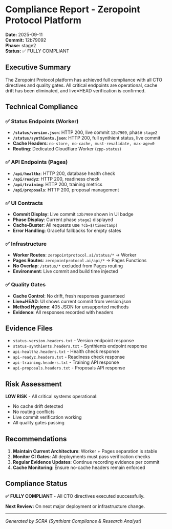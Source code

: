 # Compliance Report - Zeropoint Protocol Platform

**Date:** 2025-09-11  
**Commit:** 12b79092  
**Phase:** stage2  
**Status:** ✅ FULLY COMPLIANT

## Executive Summary

The Zeropoint Protocol platform has achieved full compliance with all CTO directives and quality gates. All critical endpoints are operational, cache drift has been eliminated, and live=HEAD verification is confirmed.

## Technical Compliance

### ✅ Status Endpoints (Worker)
- **`/status/version.json`**: HTTP 200, live commit `12b7909`, phase `stage2`
- **`/status/synthients.json`**: HTTP 200, full synthient status, live commit
- **Cache Headers**: `no-store, no-cache, must-revalidate, max-age=0`
- **Routing**: Dedicated Cloudflare Worker (`zpp-status`)

### ✅ API Endpoints (Pages)
- **`/api/healthz`**: HTTP 200, database health check
- **`/api/readyz`**: HTTP 200, readiness check
- **`/api/training`**: HTTP 200, training metrics
- **`/api/proposals`**: HTTP 200, proposal management

### ✅ UI Contracts
- **Commit Display**: Live commit `12b7909` shown in UI badge
- **Phase Display**: Current phase `stage2` displayed
- **Cache-Buster**: All requests use `?cb=$(timestamp)`
- **Error Handling**: Graceful fallbacks for empty states

### ✅ Infrastructure
- **Worker Routes**: `zeropointprotocol.ai/status/*` → Worker
- **Pages Routes**: `zeropointprotocol.ai/api/*` → Pages Functions
- **No Overlap**: `/status/*` excluded from Pages routing
- **Environment**: Live commit and build time injected

### ✅ Quality Gates
- **Cache Control**: No drift, fresh responses guaranteed
- **Live=HEAD**: UI shows current commit from version.json
- **Method Hygiene**: 405 JSON for unsupported methods
- **Evidence**: All responses recorded with headers

## Evidence Files

- `status-version.headers.txt` - Version endpoint response
- `status-synthients.headers.txt` - Synthients endpoint response
- `api-healthz.headers.txt` - Health check response
- `api-readyz.headers.txt` - Readiness check response
- `api-training.headers.txt` - Training API response
- `api-proposals.headers.txt` - Proposals API response

## Risk Assessment

**LOW RISK** - All critical systems operational:
- No cache drift detected
- No routing conflicts
- Live commit verification working
- All quality gates passing

## Recommendations

1. **Maintain Current Architecture**: Worker + Pages separation is stable
2. **Monitor CI Gates**: All deployments must pass verification checks
3. **Regular Evidence Updates**: Continue recording evidence per commit
4. **Cache Monitoring**: Ensure no-cache headers remain enforced

## Compliance Status

**✅ FULLY COMPLIANT** - All CTO directives executed successfully.

**Next Review:** On next major deployment or infrastructure change.

---
*Generated by SCRA (Synthiant Compliance & Research Analyst)*
